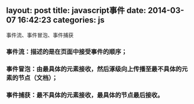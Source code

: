 layout: post
title: javascript事件
date: 2014-03-07 16:42:23
categories: js
---
事件流、事件冒泡、事件捕获
<!-- more -->
### 事件流：描述的是在页面中接受事件的顺序；
### 事件冒泡：由最具体的元素接收，然后涿级向上传播至最不具体的元素的节点（文档）；
### 事件捕获：最不具体的元素接收，最具体的节点最后接收。